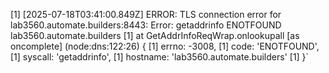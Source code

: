 [1] [2025-07-18T03:41:00.849Z] ERROR: TLS connection error for lab3560.automate.builders:8443: Error: getaddrinfo ENOTFOUND lab3560.automate.builders
[1]     at GetAddrInfoReqWrap.onlookupall [as oncomplete] (node:dns:122:26) {
[1]   errno: -3008,
[1]   code: 'ENOTFOUND',
[1]   syscall: 'getaddrinfo',
[1]   hostname: 'lab3560.automate.builders'
[1] }`